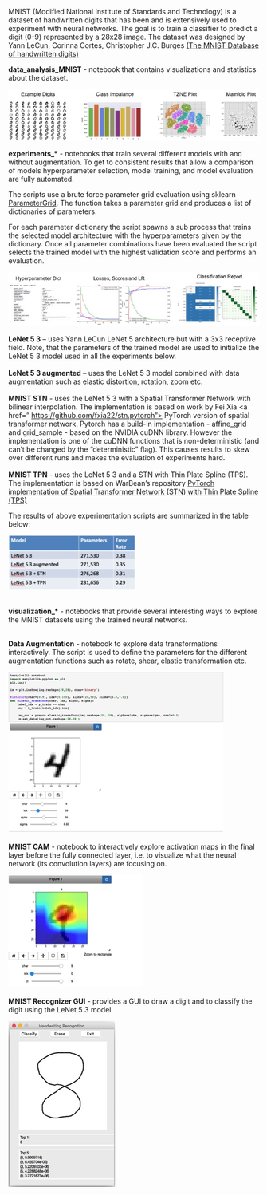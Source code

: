 MNIST (Modified National Institute of Standards and Technology) is a dataset of handwritten digits that has been and is extensively used to experiment with neural networks. The goal is to train a classifier to predict a digit (0-9) represented by a 28x28 image. The dataset was designed by Yann LeCun, Corinna Cortes, Christopher J.C. Burges <a href=http://yann.lecun.com/exdb/mnist/> (The MNIST Database of handwritten digits)</a>

<b>data_analysis_MNIST</b> - notebook that contains visualizations and statistics about the dataset.

![Alt text](images/dataanalysis.jpg?raw=true "")
<br/>

<b>experiments_*</b> - notebooks that train several different models with and without augmentation. To get to consistent results that allow a comparison of models hyperparameter selection, model training, and model evaluation are fully automated. 

The scripts use a brute force parameter grid evaluation using sklearn <a href=http://scikit-learn.org/stable/modules/generated/sklearn.model_selection.ParameterGrid.html>ParameterGrid</a>. The function takes a parameter grid and produces a list of dictionaries of parameters.

For each parameter dictionary the script spawns a sub process that trains the selected model architecture with the hyperparameters given by the dictionary. Once all parameter combinations have been evaluated the script selects the trained model with the highest validation score and performs an evaluation.

![Alt text](images/parametereval.jpg?raw=true "")
<br/>

<b>LeNet 5 3</b> – uses Yann LeCun LeNet 5 architecture but with a 3x3 receptive field. Note, that the parameters of the trained model are used to initialize the LeNet 5 3 model used in all the experiments below. 
<br/><br/>
<b>LeNet 5 3 augmented</b> – uses the LeNet 5 3 model combined with data augmentation such as elastic distortion, rotation, zoom etc.
<br/><br/>
<b>MNIST STN</b> - uses the LeNet 5 3 with a Spatial Transformer Network with bilinear interpolation. The implementation is based on work by Fei Xia <a href=” https://github.com/fxia22/stn.pytorch”> PyTorch version of spatial transformer network</a>. Pytorch has a build-in implementation - affine_grid and grid_sample -  based on the NVIDIA cuDNN library. However the implementation is one of the cuDNN functions that is non-deterministic (and can’t be changed by the “deterministic” flag). This causes results to skew over different runs and makes the evaluation of experiments hard.
<br/><br/>
<b>MNIST TPN</b> - uses the LeNet 5 3 and a STN with Thin Plate Spline (TPS). The implementation is based on WarBean’s repository <a href=https://github.com/WarBean/tps_stn_pytorch> PyTorch implementation of Spatial Transformer Network (STN) with Thin Plate Spline (TPS)</a>

The results of above experimentation scripts are summarized in the table below:
<br/>

![Alt text](images/results.jpg?raw=true "")

<br/>
<b>visualization_*</b> - notebooks that provide several interesting ways to explore the MNIST datasets using the trained neural networks.
<br/><br/>

<b>Data Augmentation</b> - notebook to explore data transformations interactively. The script is used to define the parameters for the different augmentation functions such as rotate, shear, elastic transformation etc.
<br/>

![Alt text](images/transforms.jpg?raw=true "")
<br/><br/>
<b>MNIST CAM</b> - notebook to interactively explore activation maps in the final layer before the fully connected layer, i.e. to visualize what the neural network (its convolution layers) are focusing on.
<br/>

![Alt text](images/cam.jpg?raw=true "")
<br/><br/>
<b> MNIST Recognizer GUI</b> - provides a GUI to draw a digit and to classify the digit using the LeNet 5 3 model.
<br/>

![Alt text](images/recognizer.jpg?raw=true "")


